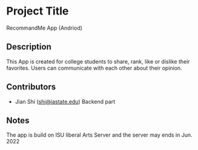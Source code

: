 # Project Title
RecommandMe App (Andriod)

## Description
This App is created for college students to share, rank, like or dislike their favorites. Users can communicate with each other about their opinion. 

## Contributors 
* Jian Shi (shi@iastate.edu) Backend part

##  Notes
The app is build on ISU liberal Arts Server and the server may ends in Jun. 2022

